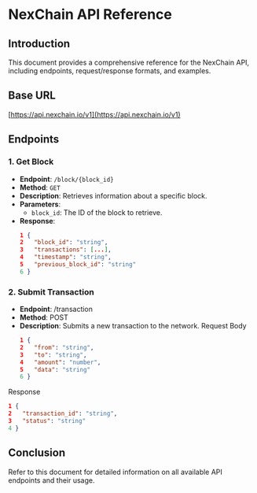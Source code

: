 # NexChain API Reference

## Introduction
This document provides a comprehensive reference for the NexChain API, including endpoints, request/response formats, and examples.

## Base URL

[https://api.nexchain.io/v1](https://api.nexchain.io/v1)


## Endpoints

### 1. **Get Block**
- **Endpoint**: `/block/{block_id}`
- **Method**: `GET`
- **Description**: Retrieves information about a specific block.
- **Parameters**:
  - `block_id`: The ID of the block to retrieve.
- **Response**:
  ```json
  1 {
  2   "block_id": "string",
  3   "transactions": [...],
  4   "timestamp": "string",
  5   "previous_block_id": "string"
  6 }
  ```

### 2. **Submit Transaction**
- **Endpoint**: /transaction
- **Method**: POST
- **Description**: Submits a new transaction to the network.
Request Body
  ```json
  1 {
  2   "from": "string",
  3   "to": "string",
  4   "amount": "number",
  5   "data": "string"
  6 }
  ```

Response
  ```json
  1 {
  2   "transaction_id": "string",
  3   "status": "string"
  4 }
  ```

## Conclusion
Refer to this document for detailed information on all available API endpoints and their usage.
